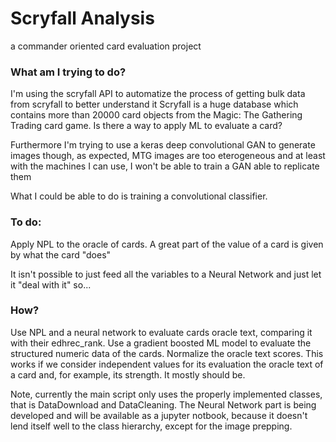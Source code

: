 # Scryfall Analysis
a commander oriented card evaluation project

### What am I trying to do?

I'm using the scryfall API to automatize the process of getting bulk data from scryfall to better understand it
Scryfall is a huge database which contains more than 20000 card objects from the Magic: The Gathering Trading card game.
Is there a way to apply ML to evaluate a card?

Furthermore I'm trying to use a keras deep convolutional GAN to generate images though, as expected, MTG images are too eterogeneous and at least with the machines I can use, I won't be able to train a GAN able to replicate them

What I could be able to do is training a convolutional classifier.
### To do:
Apply NPL to the oracle of cards. A great part of the value of a card is given by what the card "does"

It isn't possible to just feed all the variables to a Neural Network and just let it "deal with it" so...

### How?

Use  NPL and a neural network to evaluate cards oracle text, comparing it with their edhrec_rank.
Use a gradient boosted ML model to evaluate the structured numeric data of the cards.
Normalize the oracle text scores. This works if we consider independent values for its evaluation the oracle text of a card and, for example, its strength.
It mostly should be.


Note, currently the main script only uses the properly implemented classes, that is DataDownload and DataCleaning. 
The Neural Network part is being developed and will be available as a jupyter notbook, because it doesn't lend itself well to the class hierarchy, except for the image prepping.
